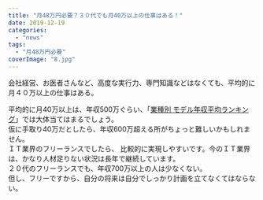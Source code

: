 ```yaml
---
title: "月48万円必要？３０代でも月40万以上の仕事はある！"
date: 2019-12-19
categories: 
  - "news"
tags: 
  - "月48万円必要"
coverImage: "8.jpg"
---
```


会社経営、お医者さんなど、高度な実行力、専門知識などはなくても、平均的に月４０万以上の仕事はある。

平均的に月40万以上は、年収500万ぐらい、「[業種別 モデル年収平均ランキング](https://tenshoku.mynavi.jp/knowhow/income/ranking/02#ranking)」では大体当てはまるでしょう。  
仮に手取り40万だとしたら、年収600万超える所がちょっと難しいかもしれません。  
ＩＴ業界のフリーランスでしたら、 比較的に実現しやすいです。今のＩＴ業界は、かなり人材足りない状況は長年で継続しています。  
２０代のフリーランスでも、年収700万以上の人は少なくない。  
但し、フリーですから、自分の将来は自分でしっかり計画を立てなくてはならない。
